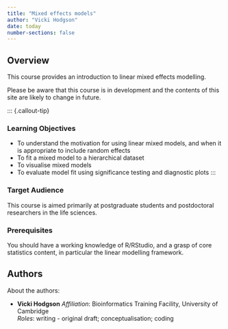 ```yaml
---
title: "Mixed effects models"
author: "Vicki Hodgson"
date: today
number-sections: false
---
```


## Overview 

This course provides an introduction to linear mixed effects modelling.

Please be aware that this course is in development and the contents of this site are likely to change in future.

::: {.callout-tip}
### Learning Objectives

- To understand the motivation for using linear mixed models, and when it is appropriate to include random effects
- To fit a mixed model to a hierarchical dataset
- To visualise mixed models
- To evaluate model fit using significance testing and diagnostic plots
:::


### Target Audience

This course is aimed primarily at postgraduate students and postdoctoral researchers in the life sciences.


### Prerequisites

You should have a working knowledge of R/RStudio, and a grasp of core statistics content, in particular the linear modelling framework.


<!-- Training Developer note: comment the following section out if you did not assign levels to your exercises 
### Exercises

Exercises in these materials are labelled according to their level of difficulty:

| Level | Description |
| ----: | :---------- |
| {{< fa solid star >}} {{< fa regular star >}} {{< fa regular star >}} | Exercises in level 1 are simpler and designed to get you familiar with the concepts and syntax covered in the course. |
| {{< fa solid star >}} {{< fa solid star >}} {{< fa regular star >}} | Exercises in level 2 combine different concepts together and apply it to a given task. |
| {{< fa solid star >}} {{< fa solid star >}} {{< fa solid star >}} | Exercises in level 3 require going beyond the concepts and syntax introduced to solve new problems. |-->


## Authors
<!-- 
The listing below shows an example of how you can give more details about yourself.
These examples include icons with links to GitHub and Orcid. 
-->

About the authors:

- **Vicki Hodgson**
  _Affiliation_: Bioinformatics Training Facility, University of Cambridge  
  _Roles_: writing - original draft; conceptualisation; coding
